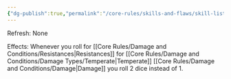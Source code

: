 ```yaml
---
{"dg-publish":true,"permalink":"/core-rules/skills-and-flaws/skill-list/vitality/rank-4/temperately-hardened/"}
---
```


Refresh: None

Effects:
Whenever you roll for [[Core Rules/Damage and Conditions/Resistances\|Resistances]] for [[Core Rules/Damage and Conditions/Damage Types/Temperate\|Temperate]] [[Core Rules/Damage and Conditions/Damage\|Damage]] you roll 2 dice instead of 1.